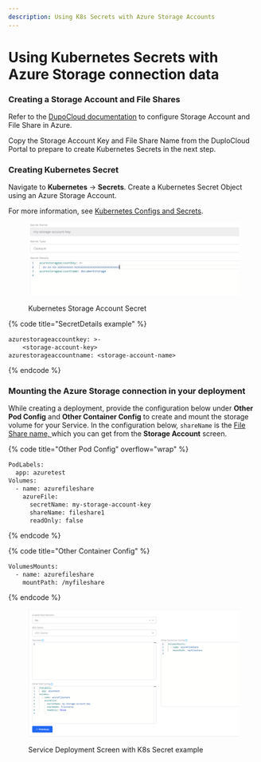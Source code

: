 ```yaml
---
description: Using K8s Secrets with Azure Storage Accounts
---
```


# Using Kubernetes Secrets with Azure Storage connection data

### **Creating a Storage Account and File Shares**

Refer to the [DupoCloud documentation](using-kubernetes-secrets-with-azure-storage-connection-data.md#creating-a-storage-account-and-file-shares) to configure Storage Account and File Share in Azure.

Copy the Storage Account Key and File Share Name from the DuploCloud Portal to prepare to create Kubernetes Secrets in the next step.

### **Creating Kubernetes Secret**

Navigate to **Kubernetes** -> **Secrets**. Create a Kubernetes Secret Object using an Azure Storage Account.&#x20;

For more information, see [Kubernetes Configs and Secrets](./).

<figure><img src="../../.gitbook/assets/image (112).png" alt=""><figcaption><p>Kubernetes Storage Account Secret</p></figcaption></figure>

{% code title="SecretDetails example" %}
```
azurestorageaccountkey: >-
    <storage-account-key>
azurestorageaccountname: <storage-account-name>
```
{% endcode %}

### Mounting the Azure Storage connection in your deployment

While creating a deployment, provide the configuration below under **Other Pod Config** and **Other Container Config** to create and mount the storage volume for your Service. In the configuration below, `shareName` is the [File Share name, ](../../overview-2/azure-services/storage-account.md#create-and-view-file-shares)which you can get from the **Storage Account** screen.

{% code title="Other Pod Config" overflow="wrap" %}
```
PodLabels:
  app: azuretest
Volumes:
  - name: azurefileshare
    azureFile:
      secretName: my-storage-account-key
      shareName: fileshare1
      readOnly: false
```
{% endcode %}

{% code title="Other Container Config" %}
```
VolumesMounts:
  - name: azurefileshare
    mountPath: /myfileshare
```
{% endcode %}

<figure><img src="../../.gitbook/assets/image (113).png" alt=""><figcaption><p>Service Deployment Screen with K8s Secret example</p></figcaption></figure>
